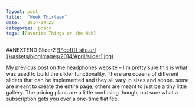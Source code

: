 ```yaml
---
layout: post
title:  "Week Thirteen"
date:   2014-04-23
categories: posts
tags: [Favorite Things on the Web]
---
```


##NEXTEND Slider2
<a target="_blank" href="http://www.nextendweb.com/demo/smartslider2/" rel="nextendweb.com">![Foo]({{ site.url }}/assets/blogImages/2014/April/slider1.jpg)</a>  
  

  
My previous post on the headphones website – I'm pretty sure this is what was used to build the slider functionality. There are dozens of different sliders that can be implemented and they all vary in sizes and scope. some are meant to create the entire page, others are meant to just be a tiny little gallery. The pricing plans are a little confusing though, not sure what a subscription gets you over a one-time flat fee.